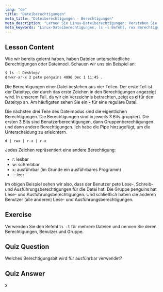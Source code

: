 ```yaml
---
lang: "de"
title: "Dateiberechtigungen"
meta_title: "Dateiberechtigungen - Berechtigungen"
meta_description: "Lernen Sie Linux-Dateiberechtigungen: Verstehen Sie rwx-Bits, Benutzer-, Gruppen- und andere Berechtigungen. Meistern Sie die `ls -l`-Ausgabe für Anfänger. Beginnen Sie Ihre Linux-Reise!"
meta_keywords: "Linux-Dateiberechtigungen, ls -l Befehl, rwx Berechtigungen, Linux-Tutorial, Dateimodi, Linux für Anfänger, Linux-Anleitung"
---
```


## Lesson Content

Wie wir bereits gelernt haben, haben Dateien unterschiedliche Berechtigungen oder Dateimodi. Schauen wir uns ein Beispiel an:

```bash
$ ls -l Desktop/
drwxr-xr-x 2 pete penguins 4096 Dec 1 11:45 .
```

Die Berechtigungen einer Datei bestehen aus vier Teilen. Der erste Teil ist der Dateityp, der durch das erste Zeichen in den Berechtigungen angezeigt wird. In unserem Fall, da wir ein Verzeichnis betrachten, zeigt es **d** für den Dateityp an. Am häufigsten sehen Sie ein **-** für eine reguläre Datei.

Die nächsten drei Teile des Dateimodus sind die eigentlichen Berechtigungen. Die Berechtigungen sind in jeweils 3 Bits gruppiert. Die ersten 3 Bits sind Benutzerberechtigungen, dann Gruppenberechtigungen und dann andere Berechtigungen. Ich habe die Pipe hinzugefügt, um die Unterscheidung zu erleichtern.

```plaintext
d | rwx | r-x | r-x
```

Jedes Zeichen repräsentiert eine andere Berechtigung:

- r: lesbar
- w: schreibbar
- x: ausführbar (im Grunde ein ausführbares Programm)
- -: leer

Im obigen Beispiel sehen wir also, dass der Benutzer pete Lese-, Schreib- und Ausführungsberechtigungen für die Datei hat. Die Gruppe penguins hat Lese- und Ausführungsberechtigungen. Und schließlich haben die anderen Benutzer (alle anderen) Lese- und Ausführungsberechtigungen.

## Exercise

Verwenden Sie den Befehl `ls -l` für mehrere Dateien und nennen Sie deren Berechtigungen, Benutzer und Gruppe.

## Quiz Question

Welches Berechtigungsbit wird für ausführbar verwendet?

## Quiz Answer

x
